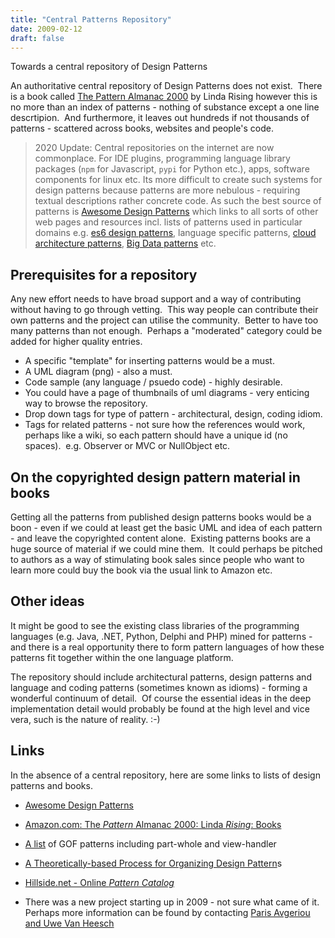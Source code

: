 ```yaml
---
title: "Central Patterns Repository"
date: 2009-02-12
draft: false
---
```


Towards a central repository of Design Patterns

An authoritative central repository of Design Patterns does not exist.  There is a book called [The Pattern Almanac 2000](http://www.amazon.com/Pattern-Almanac-2000-Linda-Rising/dp/0201615673/ref=sr_1_4?ie=UTF8&s=books&qid=1236691007&sr=8-4) by Linda Rising however this is no more than an index of patterns - nothing of substance except a one line descrtipion.  And furthermore, it leaves out hundreds if not thousands of patterns - scattered across books, websites and people's code. 

> 2020 Update: Central repositories on the internet are now commonplace. For IDE plugins, programming language library packages (`npm` for Javascript, `pypi` for Python etc.), apps, software components for linux etc. Its more difficult to create such systems for design patterns because patterns are more nebulous - requiring textual descriptions rather concrete code. As such the best source of patterns is [Awesome Design Patterns](https://github.com/DovAmir/awesome-design-patterns) which links to all sorts of other web pages and resources incl. lists of patterns used in particular domains e.g. [es6 design patterns](https://github.com/ziyasal/design-patterns-and-idioms-in-es6), language specific patterns, [cloud architecture patterns](https://github.com/DovAmir/awesome-design-patterns#cloud-architecture), [Big Data patterns](https://github.com/DovAmir/awesome-design-patterns#big-data) etc.

## Prerequisites for a repository

Any new effort needs to have broad support and a way of contributing without having to go through vetting.  This way people can contribute their own patterns and the project can utilise the community.  Better to have too many patterns than not enough.  Perhaps a "moderated" category could be added for higher quality entries.

*   A specific "template" for inserting patterns would be a must.
*   A UML diagram (png) - also a must.
*   Code sample (any language / psuedo code) - highly desirable.  
*   You could have a page of thumbnails of uml diagrams - very enticing way to browse the repository.
*   Drop down tags for type of pattern - architectural, design, coding idiom.
*   Tags for related patterns - not sure how the references would work, perhaps like a wiki, so each pattern should have a unique id (no spaces).  e.g. Observer or MVC or NullObject etc.

## On the copyrighted design pattern material in books

Getting all the patterns from published design patterns books would be a boon - even if we could at least get the basic UML and idea of each pattern - and leave the copyrighted content alone.  Existing patterns books are a huge source of material if we could mine them.  It could perhaps be pitched to authors as a way of stimulating book sales since people who want to learn more could buy the book via the usual link to Amazon etc.

## Other ideas

It might be good to see the existing class libraries of the programming languages (e.g. Java, .NET, Python, Delphi and PHP) mined for patterns - and there is a real opportunity there to form pattern languages of how these patterns fit together within the one language platform. 

The repository should include architectural patterns, design patterns and language and coding patterns (sometimes known as idioms) - forming a wonderful continuum of detail.  Of course the essential ideas in the deep implementation detail would probably be found at the high level and vice vera, such is the nature of reality. :-)

## Links

In the absence of a central repository, here are some links to lists of design patterns and books.

- [Awesome Design Patterns](https://github.com/DovAmir/awesome-design-patterns)

- [Amazon.com: The _Pattern_ Almanac 2000: Linda _Rising_: Books](http://www.amazon.com/Pattern-Almanac-2000-Linda-Rising/dp/0201615673)

- [A list](https://web.archive.org/web/20080516215348/http://www.vico.org/pages/PatronsDisseny.html) of GOF patterns including part-whole and view-handler

- [A Theoretically-based Process for Organizing Design Pattern](http://www.google.com.au/url?sa=t&source=web&ct=res&cd=2&url=http%3A%2F%2Fhillside.net%2Fplop%2F2005%2Fproceedings%2FPLoP2005_shasso0_3.pdf&ei=ftOLSfeRGonOsAPhz8H-CA&usg=AFQjCNHHTPiWHzhVz-2nolHMEYMz_JnnWA&sig2=bzx7wyq2Mj--05ehoO61ow)s

- [Hillside.net - Online _Pattern Catalog_](https://web.archive.org/web/20070510145935/http://hillside.net/patterns/onlinepatterncatalog.htm)

- There was a new project starting up in 2009 -  not sure what came of it. Perhaps more information can be found by contacting [Paris Avgeriou and Uwe Van Heesch](https://scholar.google.com.au/scholar?q=Paris+Avgeriou+and+Uwe+Van+Heesch&hl=en&as_sdt=0&as_vis=1&oi=scholart)

